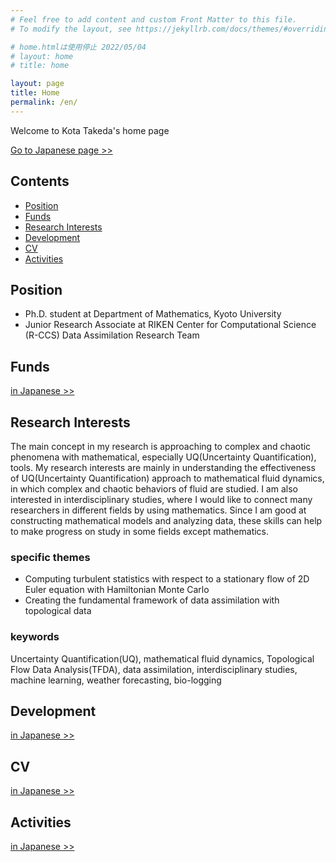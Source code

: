 ```yaml
---
# Feel free to add content and custom Front Matter to this file.
# To modify the layout, see https://jekyllrb.com/docs/themes/#overriding-theme-defaults

# home.htmlは使用停止 2022/05/04
# layout: home
# title: home

layout: page
title: Home
permalink: /en/
---
```

Welcome to Kota Takeda's home page

[Go to Japanese page >>](/)

## Contents
- [Position](#position)
- [Funds](#Funds)
- [Research Interests](#research-interests)
- [Development](#development)
- [CV](#CV)
- [Activities](#activities)

## Position
- Ph.D. student at Department of Mathematics, Kyoto University
- Junior Research Associate at RIKEN Center for Computational Science (R-CCS) Data Assimilation Research Team

<!-- ## 業績 -->

## Funds
[in Japanese >>](/#研究費など)

## Research Interests
The main concept in my research is approaching to complex and chaotic phenomena with mathematical, especially UQ(Uncertainty Quantification), tools.
My research interests are mainly in understanding the effectiveness of UQ(Uncertainty Quantification) approach to mathematical fluid dynamics, in which complex and chaotic behaviors of fluid are studied.
I am also interested in interdisciplinary studies, where I would like to connect many researchers in different fields by using mathematics. Since I am good at constructing mathematical models and analyzing data, these skills can help to make progress on study in some fields except mathematics.

### specific themes
- Computing turbulent statistics with respect to a stationary flow of 2D Euler equation with Hamiltonian Monte Carlo
- Creating the fundamental framework of data assimilation with topological data

### keywords
Uncertainty Quantification(UQ), mathematical fluid dynamics, Topological Flow Data Analysis(TFDA), data assimilation, interdisciplinary studies, machine learning, weather forecasting, bio-logging

## Development
[in Japanese >>](/#開発)

## CV
[in Japanese >>](/#履歴)

## Activities
[in Japanese >>](/#活動)
